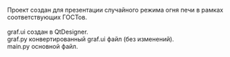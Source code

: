 Проект создан для презентации случайного режима огня печи в рамках соответствующих ГОСТов. <br />  <br /> 
graf.ui создан в QtDesigner. <br /> graf.py конвертированный graf.ui файл (без изменений). <br /> main.py основной файл.
